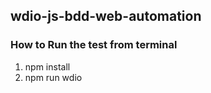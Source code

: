 ## wdio-js-bdd-web-automation

### How to Run the test from terminal

1. npm install
2. npm run wdio
